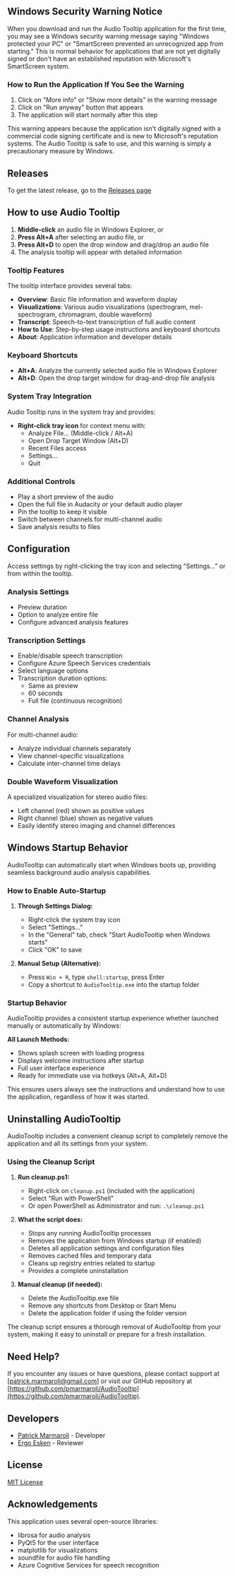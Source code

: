 ## Windows Security Warning Notice

When you download and run the Audio Tooltip application for the first time, you may see a Windows security warning message saying "Windows protected your PC" or "SmartScreen prevented an unrecognized app from starting." This is normal behavior for applications that are not yet digitally signed or don't have an established reputation with Microsoft's SmartScreen system.

### How to Run the Application If You See the Warning

1. Click on "More info" or "Show more details" in the warning message
2. Click on "Run anyway" button that appears
3. The application will start normally after this step

This warning appears because the application isn't digitally signed with a commercial code signing certificate and is new to Microsoft's reputation systems. The Audio Tooltip is safe to use, and this warning is simply a precautionary measure by Windows.

## Releases

To get the latest release, go to the [Releases page](https://github.com/pmarmaroli/AudioTooltip/releases)

## How to use Audio Tooltip

1. **Middle-click** an audio file in Windows Explorer, or
2. **Press Alt+A** after selecting an audio file, or  
3. **Press Alt+D** to open the drop window and drag/drop an audio file
4. The analysis tooltip will appear with detailed information

### Tooltip Features

The tooltip interface provides several tabs:

- **Overview**: Basic file information and waveform display
- **Visualizations**: Various audio visualizations (spectrogram, mel-spectrogram, chromagram, double waveform)
- **Transcript**: Speech-to-text transcription of full audio content
- **How to Use**: Step-by-step usage instructions and keyboard shortcuts
- **About**: Application information and developer details

### Keyboard Shortcuts

- **Alt+A**: Analyze the currently selected audio file in Windows Explorer
- **Alt+D**: Open the drop target window for drag-and-drop file analysis

### System Tray Integration

Audio Tooltip runs in the system tray and provides:

- **Right-click tray icon** for context menu with:
  - Analyze File... (Middle-click / Alt+A)
  - Open Drop Target Window (Alt+D)
  - Recent Files access
  - Settings...
  - Quit

### Additional Controls

- Play a short preview of the audio
- Open the full file in Audacity or your default audio player
- Pin the tooltip to keep it visible
- Switch between channels for multi-channel audio
- Save analysis results to files

## Configuration

Access settings by right-clicking the tray icon and selecting "Settings..." or from within the tooltip.

### Analysis Settings

- Preview duration
- Option to analyze entire file
- Configure advanced analysis features

### Transcription Settings

- Enable/disable speech transcription
- Configure Azure Speech Services credentials
- Select language options
- Transcription duration options:
  - Same as preview
  - 60 seconds
  - Full file (continuous recognition)

### Channel Analysis

For multi-channel audio:

- Analyze individual channels separately
- View channel-specific visualizations
- Calculate inter-channel time delays

### Double Waveform Visualization

A specialized visualization for stereo audio files:

- Left channel (red) shown as positive values
- Right channel (blue) shown as negative values
- Easily identify stereo imaging and channel differences

## Windows Startup Behavior

AudioTooltip can automatically start when Windows boots up, providing seamless background audio analysis capabilities.

### How to Enable Auto-Startup

1. **Through Settings Dialog:**
   - Right-click the system tray icon
   - Select "Settings..."
   - In the "General" tab, check "Start AudioTooltip when Windows starts"
   - Click "OK" to save

2. **Manual Setup (Alternative):**
   - Press `Win + R`, type `shell:startup`, press Enter
   - Copy a shortcut to `AudioTooltip.exe` into the startup folder

### Startup Behavior

AudioTooltip provides a consistent startup experience whether launched manually or automatically by Windows:

**All Launch Methods:**
- Shows splash screen with loading progress
- Displays welcome instructions after startup
- Full user interface experience
- Ready for immediate use via hotkeys (Alt+A, Alt+D)

This ensures users always see the instructions and understand how to use the application, regardless of how it was started.

## Uninstalling AudioTooltip

AudioTooltip includes a convenient cleanup script to completely remove the application and all its settings from your system.

### Using the Cleanup Script

1. **Run cleanup.ps1:**
   - Right-click on `cleanup.ps1` (included with the application)
   - Select "Run with PowerShell"
   - Or open PowerShell as Administrator and run: `.\cleanup.ps1`

2. **What the script does:**
   - Stops any running AudioTooltip processes
   - Removes the application from Windows startup (if enabled)
   - Deletes all application settings and configuration files
   - Removes cached files and temporary data
   - Cleans up registry entries related to startup
   - Provides a complete uninstallation

3. **Manual cleanup (if needed):**
   - Delete the AudioTooltip.exe file
   - Remove any shortcuts from Desktop or Start Menu
   - Delete the application folder if using the folder version

The cleanup script ensures a thorough removal of AudioTooltip from your system, making it easy to uninstall or prepare for a fresh installation.

## Need Help?

If you encounter any issues or have questions, please contact support at [patrick.marmaroli@gmail.com] or visit our GitHub repository at [https://github.com/pmarmaroli/AudioTooltip](https://github.com/pmarmaroli/AudioTooltip).

## Developers

- [Patrick Marmaroli](https://www.linkedin.com/in/pmarmaroli/) - Developer
- [Ergo Esken](https://www.linkedin.com/in/ergo-esken/) - Reviewer

## License

[MIT License](LICENSE)

## Acknowledgements

This application uses several open-source libraries:

- librosa for audio analysis
- PyQt5 for the user interface
- matplotlib for visualizations
- soundfile for audio file handling
- Azure Cognitive Services for speech recognition
